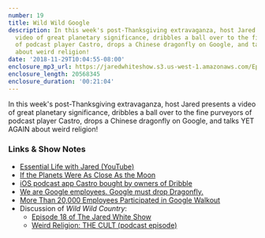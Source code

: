 ```yaml
---
number: 19
title: Wild Wild Google
description: In this week's post-Thanksgiving extravaganza, host Jared presents a
  video of great planetary significance, dribbles a ball over to the fine purveyors
  of podcast player Castro, drops a Chinese dragonfly on Google, and talks YET AGAIN
  about weird religion!
date: '2018-11-29T10:04:55-08:00'
enclosure_mp3_url: https://jaredwhiteshow.s3.us-west-1.amazonaws.com/Episode%2019%20-%20Wild%20Wild%20Google.mp3
enclosure_length: 20568345
enclosure_duration: '00:21:04'
---
```


In this week's post-Thanksgiving extravaganza, host Jared presents a video of great planetary significance, dribbles a ball over to the fine purveyors of podcast player Castro, drops a Chinese dragonfly on Google, and talks YET AGAIN about weird religion!

### Links & Show Notes

* [Essential Life with Jared (YouTube)](https://youtube.com/channel/UCx90UL8AZfxSbBbFQ7L2t5w)
* [If the Planets Were As Close As the Moon](https://kottke.org/18/11/if-the-planets-were-as-close-as-the-moon)
* [iOS podcast app Castro bought by owners of Dribble](https://9to5mac.com/2018/11/27/castro-acquisition-tiny/)
* [We are Google employees. Google must drop Dragonfly.](https://medium.com/@googlersagainstdragonfly/we-are-google-employees-google-must-drop-dragonfly-4c8a30c5e5eb)
* [More Than 20,000 Employees Participated in Google Walkout](http://fortune.com/2018/11/03/google-employees-walkout-demands/)
* Discussion of _Wild Wild Country_:
	* [Episode 18 of The Jared White Show](https://jaredwhite.com/podcast/18)
	* [Weird Religion: THE CULT (podcast episode)](https://castro.fm/episode/AlWVy3)